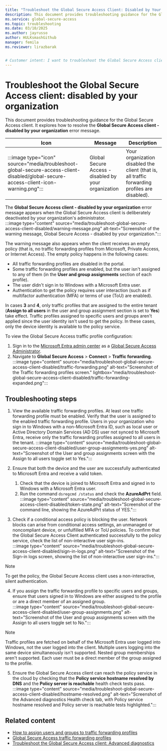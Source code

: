 ```yaml
---
title: "Troubleshoot the Global Secure Access Client: Disabled by Your Organization"
description: This document provides troubleshooting guidance for the Global Secure Access client when it shows the "disabled by your organization" error message.
ms.service: global-secure-access
ms.topic: troubleshooting
ms.date: 03/10/2025
ms.author: jayrusso
author: HULKsmashGithub
manager: femila
ms.reviewer: lirazbarak


# Customer intent: I want to troubleshoot the Global Secure Access client when I see the "disabled by your organization" error message.
---
```

# Troubleshoot the Global Secure Access client: disabled by your organization
This document provides troubleshooting guidance for the Global Secure Access client. It explores how to resolve the **Global Secure Access client - disabled by your organization** error message.   

|Icon    |Message    |Description    |
|---------|---------|---------|
|:::image type="icon" source="media/troubleshoot-global-secure-access-client-disabled/global-secure-access-client-icon-warning.png":::	|Global Secure Access - disabled by your organization	|Your organization disabled the client (that is, all traffic forwarding profiles are disabled).    |

The **Global Secure Access client - disabled by your organization** error message appears when the Global Secure Access client is deliberately deactivated by your organization's administrator.   
:::image type="content" source="media/troubleshoot-global-secure-access-client-disabled/warning-message.png" alt-text="Screenshot of the warning message, Global Secure Access - disabled by your organization.":::

The warning message also appears when the client receives an empty policy (that is, no traffic forwarding profiles from Microsoft, Private Access, or Internet Access).
The empty policy happens in the following cases:     
- All traffic forwarding profiles are disabled in the portal. 
- Some traffic forwarding profiles are enabled, but the user isn't assigned to any of them (in the **User and group assignments** section of each profile). 
- The user didn't sign in to Windows with a Microsoft Entra user. 
- Authentication to get the policy requires user interaction (such as if multifactor authentication (MFA) or terms of use (ToU) are enabled).    

In cases **3** and **4**, only traffic profiles that are assigned to the entire tenant (**Assign to all users** in the user and group assignment section is set to **Yes**) take effect. Traffic profiles assigned to specific users and groups aren't applied since the user identity isn't used to get the policy. In these cases, only the device identity is available to the policy service.   

To view the Global Secure Access traffic profile configuration:
1. Sign in to the [Microsoft Entra admin center](https://entra.microsoft.com) as a [Global Secure Access Administrator](/azure/active-directory/roles/permissions-reference#global-secure-access-administrator).
1. Navigate to **Global Secure Access** > **Connect** > **Traffic forwarding**.   
:::image type="content" source="media/troubleshoot-global-secure-access-client-disabled/traffic-forwarding.png" alt-text="Screenshot of the Traffic forwarding profiles screen." lightbox="media/troubleshoot-global-secure-access-client-disabled/traffic-forwarding-expanded.png":::

## Troubleshooting steps    
1. View the available traffic forwarding profiles. At least one traffic forwarding profile must be enabled. Verify that the user is assigned to the enabled traffic forwarding profile. Users in your organization who sign in to Windows with a non-Microsoft Entra ID, such as local user or Active Directory Domain Services (AD DS) user not synced to Microsoft Entra, receive only the traffic forwarding profiles assigned to all users in the tenant.
:::image type="content" source="media/troubleshoot-global-secure-access-client-disabled/user-group-assignments-yes.png" alt-text="Screenshot of the User and group assignments screen with the Assign to all users toggle set to Yes."::: 

1. Ensure that both the device and the user are successfully authenticated to Microsoft Entra and receive a valid token. 
    1. Check that the device is joined to Microsoft Entra and signed in to Windows with a Microsoft Entra user. 
    1. Run the command `dsregcmd /status` and check the **AzureAdPrt** field.   
:::image type="content" source="media/troubleshoot-global-secure-access-client-disabled/token-state.png" alt-text="Screenshot of the command line, showing the AzureAdPrt status of YES.":::

1. Check if a conditional access policy is blocking the user. Network blocks can arise from conditional access settings, an unmanaged or noncompliant device, or unfulfilled MFA or ToU policies. To confirm that the Global Secure Access Client authenticated successfully to the policy service, check the list of non-interactive user sign-ins.   
:::image type="content" source="media/troubleshoot-global-secure-access-client-disabled/sign-in-logs.png" alt-text="Screenshot of the Sign-in logs screen, showing the list of non-interactive user sign-ins.":::

> [!NOTE]
> To get the policy, the Global Secure Access client uses a non-interactive, silent authentication. 

4. If you assign the traffic forwarding profile to specific users and groups, ensure that users signed in to Windows are either assigned to the profile or are a direct member of an assigned group.   
:::image type="content" source="media/troubleshoot-global-secure-access-client-disabled/user-group-assignments.png" alt-text="Screenshot of the User and group assignments screen with the Assign to all users toggle set to No.":::

> [!NOTE]
> Traffic profiles are fetched on behalf of the Microsoft Entra user logged into Windows, not the user logged into the client. Multiple users logging into the same device simultaneously isn't supported. Nested group memberships aren't supported. Each user must be a direct member of the group assigned to the profile. 

5. Ensure the Global Secure Access client can reach the policy service in the cloud by checking that the **Policy service hostname resolved by DNS** and the **Policy server is reachable** health check tests pass.
:::image type="content" source="media/troubleshoot-global-secure-access-client-disabled/hostname-resolved.png" alt-text="Screenshot of the Advanced diagnostics Health check tab, with Policy service hostname resolved and Policy server is reachable tests highlighted.":::  

## Related content
- [How to assign users and groups to traffic forwarding profiles](how-to-manage-users-groups-assignment.md)   
- [Global Secure Access traffic forwarding profiles](concept-traffic-forwarding.md)   
- [Troubleshoot the Global Secure Access client: Advanced diagnostics](troubleshoot-global-secure-access-client-advanced-diagnostics.md)   
